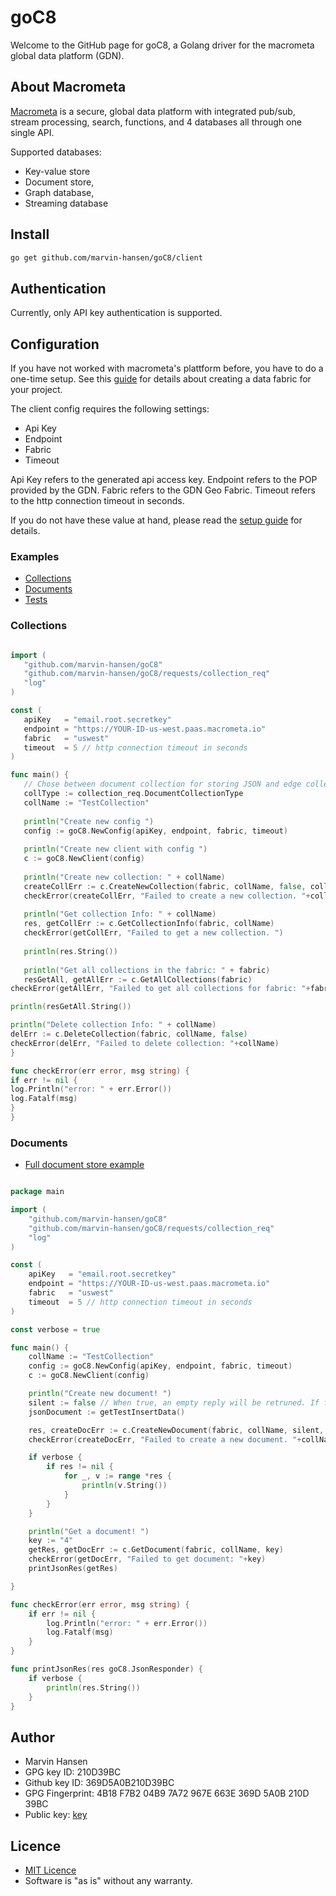 # goC8

Welcome to the GitHub page for goC8, a Golang driver for the macrometa global data platform (GDN).

## About Macrometa

[Macrometa](https://www.macrometa.com/) is a secure, global data platform with integrated pub/sub, stream processing,
search, functions, and 4 databases all through one single API.

Supported databases:

* Key-value store
* Document store,
* Graph database,
* Streaming database

## Install

```Bash
go get github.com/marvin-hansen/goC8/client
```

## Authentication

Currently, only API key authentication is supported.

## Configuration

If you have not worked with macrometa's plattform before, you have to do a one-time setup. See this [guide](setup.md)
for details about creating a data fabric for your project.

The client config requires the following settings:

* Api Key
* Endpoint
* Fabric
* Timeout

Api Key refers to the generated api access key. Endpoint refers to the POP provided by the GDN. Fabric refers to the GDN
Geo Fabric. Timeout refers to the http connection timeout in seconds.

If you do not have these value at hand, please read the [setup guide](setup.md) for details.

### Examples

* [Collections](examples/collections)
* [Documents](examples/documentstore)
* [Tests](tests)

### Collections

```Go

import (
   "github.com/marvin-hansen/goC8"
   "github.com/marvin-hansen/goC8/requests/collection_req"
   "log"
)

const (
   apiKey   = "email.root.secretkey"
   endpoint = "https://YOUR-ID-us-west.paas.macrometa.io"
   fabric   = "uswest"
   timeout  = 5 // http connection timeout in seconds
)

func main() {
   // Chose between document collection for storing JSON and edge collections that are used for graphs.
   collType := collection_req.DocumentCollectionType
   collName := "TestCollection"
   
   println("Create new config ")
   config := goC8.NewConfig(apiKey, endpoint, fabric, timeout)
   
   println("Create new client with config ")
   c := goC8.NewClient(config)
   
   println("Create new collection: " + collName)
   createCollErr := c.CreateNewCollection(fabric, collName, false, collType)
   checkError(createCollErr, "Failed to create a new collection. "+collName)
   
   println("Get collection Info: " + collName)
   res, getCollErr := c.GetCollectionInfo(fabric, collName)
   checkError(getCollErr, "Failed to get a new collection. ")
   
   println(res.String())
   
   println("Get all collections in the fabric: " + fabric)
   resGetAll, getAllErr := c.GetAllCollections(fabric)
checkError(getAllErr, "Failed to get all collections for fabric: "+fabric)

println(resGetAll.String())

println("Delete collection Info: " + collName)
delErr := c.DeleteCollection(fabric, collName, false)
checkError(delErr, "Failed to delete collection: "+collName)
}

func checkError(err error, msg string) {
if err != nil {
log.Println("error: " + err.Error())
log.Fatalf(msg)
}
}
```

### Documents

* [Full document store example](examples/documentstore)

```Go

package main

import (
	"github.com/marvin-hansen/goC8"
	"github.com/marvin-hansen/goC8/requests/collection_req"
	"log"
)

const (
	apiKey   = "email.root.secretkey"
	endpoint = "https://YOUR-ID-us-west.paas.macrometa.io"
	fabric   = "uswest"
	timeout  = 5 // http connection timeout in seconds
)

const verbose = true

func main() {
	collName := "TestCollection"
	config := goC8.NewConfig(apiKey, endpoint, fabric, timeout)
	c := goC8.NewClient(config)

	println("Create new document! ")
	silent := false // When true, an empty reply will be retruned. If false, the document ID will be returned
	jsonDocument := getTestInsertData()

	res, createDocErr := c.CreateNewDocument(fabric, collName, silent, jsonDocument, nil)
	checkError(createDocErr, "Failed to create a new document. "+collName)

	if verbose {
		if res != nil {
			for _, v := range *res {
				println(v.String())
			}
		}
	}

	println("Get a document! ")
	key := "4"
	getRes, getDocErr := c.GetDocument(fabric, collName, key)
	checkError(getDocErr, "Failed to get document: "+key)
	printJsonRes(getRes)

}

func checkError(err error, msg string) {
	if err != nil {
		log.Println("error: " + err.Error())
		log.Fatalf(msg)
	}
}

func printJsonRes(res goC8.JsonResponder) {
	if verbose {
		println(res.String())
	}
}
```

## Author

* Marvin Hansen
* GPG key ID: 210D39BC
* Github key ID: 369D5A0B210D39BC
* GPG Fingerprint: 4B18 F7B2 04B9 7A72 967E 663E 369D 5A0B 210D 39BC
* Public key: [key](pubkey.txt)

## Licence

* [MIT Licence](LICENSE)
* Software is "as is" without any warranty. 